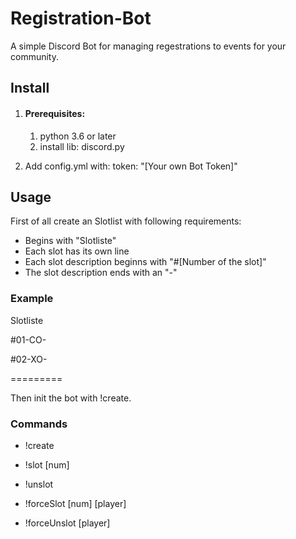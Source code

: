 # Registration-Bot
A simple Discord Bot for managing regestrations to events for your community.

## Install
1. #### Prerequisites:
    1. python 3.6 or later
    2. install lib: discord.py

2. Add config.yml with:  token: "[Your own Bot Token]"

## Usage
First of all create an Slotlist with following requirements:
- Begins with "Slotliste"
- Each slot has its own line
- Each slot description beginns with "#[Number of the slot]"
- The slot description ends with an "-"

### Example
Slotliste

#01-CO-

#02-XO-

=========

Then init the bot with !create.

### Commands
- !create

- !slot [num]

- !unslot

- !forceSlot [num] [player]
  
- !forceUnslot [player]

